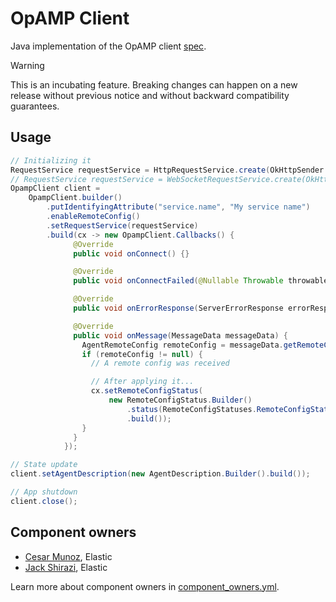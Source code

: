 # OpAMP Client

Java implementation of the OpAMP
client [spec](https://github.com/open-telemetry/opamp-spec/blob/main/specification.md).

> [!WARNING]
> This is an incubating feature. Breaking changes can happen on a new release without previous
> notice and without backward compatibility guarantees.

## Usage

```java
// Initializing it
RequestService requestService = HttpRequestService.create(OkHttpSender.create("[OPAMP_SERVICE_URL]"));
// RequestService requestService = WebSocketRequestService.create(OkHttpWebSocket.create("[OPAMP_SERVICE_URL]")); // Use this instead to connect to the server via WebSocket.
OpampClient client =
    OpampClient.builder()
        .putIdentifyingAttribute("service.name", "My service name")
        .enableRemoteConfig()
        .setRequestService(requestService)
        .build(cx -> new OpampClient.Callbacks() {
              @Override
              public void onConnect() {}

              @Override
              public void onConnectFailed(@Nullable Throwable throwable) {}

              @Override
              public void onErrorResponse(ServerErrorResponse errorResponse) {}

              @Override
              public void onMessage(MessageData messageData) {
                AgentRemoteConfig remoteConfig = messageData.getRemoteConfig();
                if (remoteConfig != null) {
                  // A remote config was received

                  // After applying it...
                  cx.setRemoteConfigStatus(
                      new RemoteConfigStatus.Builder()
                          .status(RemoteConfigStatuses.RemoteConfigStatuses_APPLIED)
                          .build());
                }
              }
            });

// State update
client.setAgentDescription(new AgentDescription.Builder().build());

// App shutdown
client.close();

```

## Component owners

- [Cesar Munoz](https://github.com/LikeTheSalad), Elastic
- [Jack Shirazi](https://github.com/jackshirazi), Elastic

Learn more about component owners in [component_owners.yml](../.github/component_owners.yml).

